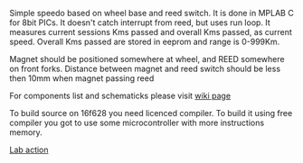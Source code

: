 Simple speedo based on wheel base and reed switch. It is done in MPLAB C for 8bit PICs. It doesn't catch interrupt from reed, but uses run loop. It measures current sessions Kms passed and overall Kms passed, as current speed. Overall Kms passed are stored in eeprom and range is 0-999Km.

Magnet should be positioned somewhere at wheel, and REED somewhere on front forks. Distance between magnet and reed switch should be less then 10mm when magnet passing reed 

For components list and schematicks please visit [wiki page](https://github.com/markodjurovic/speedometer/wiki)

To build source on 16f628 you need licenced compiler. To build it using free compiler you got to use some microcontroller with more instructions memory.

[Lab action](https://www.youtube.com/watch?v=33Hf6KTkfwc)
